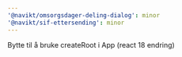```yaml
---
'@navikt/omsorgsdager-deling-dialog': minor
'@navikt/sif-ettersending': minor
---
```


Bytte til å bruke createRoot i App (react 18 endring)
